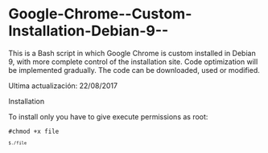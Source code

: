 # Google-Chrome--Custom-Installation-Debian-9--
This is a Bash script in which Google Chrome is custom installed in Debian 9, with more complete control of the installation site. Code optimization will be implemented gradually. The code can be downloaded, used or modified.

Ultima actualización: 22/08/2017

Installation

To install only you have to give execute permissions as root:


<code>#chmod +x file<code> \
 <code>$./file<code>
